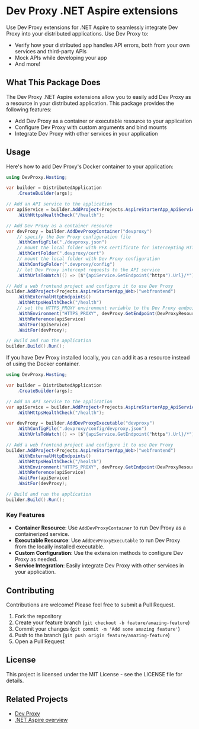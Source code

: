 # Dev Proxy .NET Aspire extensions

Use Dev Proxy extensions for .NET Aspire to seamlessly integrate Dev Proxy into your distributed applications. Use Dev Proxy to:

- Verify how your distributed app handles API errors, both from your own services and third-party APIs
- Mock APIs while developing your app
- And more!

## What This Package Does

The Dev Proxy .NET Aspire extensions allow you to easily add Dev Proxy as a resource in your distributed application. This package provides the following features:

- Add Dev Proxy as a container or executable resource to your application
- Configure Dev Proxy with custom arguments and bind mounts
- Integrate Dev Proxy with other services in your application

## Usage

Here's how to add Dev Proxy's Docker container to your application:

```csharp
using DevProxy.Hosting;

var builder = DistributedApplication
    .CreateBuilder(args);

// Add an API service to the application
var apiService = builder.AddProject<Projects.AspireStarterApp_ApiService>("apiservice")
    .WithHttpsHealthCheck("/health");

// Add Dev Proxy as a container resource
var devProxy = builder.AddDevProxyContainer("devproxy")
    // specify the Dev Proxy configuration file
    .WithConfigFile("./devproxy.json")
    // mount the local folder with PFX certificate for intercepting HTTPS traffic
    .WithCertFolder(".devproxy/cert")
    // mount the local folder with Dev Proxy configuration
    .WithConfigFolder(".devproxy/config")
    // let Dev Proxy intercept requests to the API service
    .WithUrlsToWatch(() => [$"{apiService.GetEndpoint("https").Url}/*"]);

// Add a web frontend project and configure it to use Dev Proxy
builder.AddProject<Projects.AspireStarterApp_Web>("webfrontend")
    .WithExternalHttpEndpoints()
    .WithHttpsHealthCheck("/health")
    // set the HTTPS_PROXY environment variable to the Dev Proxy endpoint
    .WithEnvironment("HTTPS_PROXY", devProxy.GetEndpoint(DevProxyResource.ProxyEndpointName))
    .WithReference(apiService)
    .WaitFor(apiService)
    .WaitFor(devProxy);

// Build and run the application
builder.Build().Run();
```

If you have Dev Proxy installed locally, you can add it as a resource instead of using the Docker container.

```csharp
using DevProxy.Hosting;

var builder = DistributedApplication
    .CreateBuilder(args);

// Add an API service to the application
var apiService = builder.AddProject<Projects.AspireStarterApp_ApiService>("apiservice")
    .WithHttpsHealthCheck("/health");

var devProxy = builder.AddDevProxyExecutable("devproxy")
    .WithConfigFile(".devproxy/config/devproxy.json")
    .WithUrlsToWatch(() => [$"{apiService.GetEndpoint("https").Url}/*"]);

// Add a web frontend project and configure it to use Dev Proxy
builder.AddProject<Projects.AspireStarterApp_Web>("webfrontend")
    .WithExternalHttpEndpoints()
    .WithHttpsHealthCheck("/health")
    .WithEnvironment("HTTPS_PROXY", devProxy.GetEndpoint(DevProxyResource.ProxyEndpointName))
    .WithReference(apiService)
    .WaitFor(apiService)
    .WaitFor(devProxy);

// Build and run the application
builder.Build().Run();
```

### Key Features

- **Container Resource**: Use `AddDevProxyContainer` to run Dev Proxy as a containerized service.
- **Executable Resource**: Use `AddDevProxyExecutable` to run Dev Proxy from the locally installed executable.
- **Custom Configuration**: Use the extension methods to configure Dev Proxy as needed.
- **Service Integration**: Easily integrate Dev Proxy with other services in your application.

## Contributing

Contributions are welcome! Please feel free to submit a Pull Request.

1. Fork the repository
2. Create your feature branch (`git checkout -b feature/amazing-feature`)
3. Commit your changes (`git commit -m 'Add some amazing feature'`)
4. Push to the branch (`git push origin feature/amazing-feature`)
5. Open a Pull Request

## License

This project is licensed under the MIT License - see the LICENSE file for details.

## Related Projects

- [Dev Proxy](https://learn.microsoft.com/microsoft-cloud/dev/dev-proxy/overview)
- [.NET Aspire overview](https://learn.microsoft.com/dotnet/aspire/get-started/aspire-overview)
